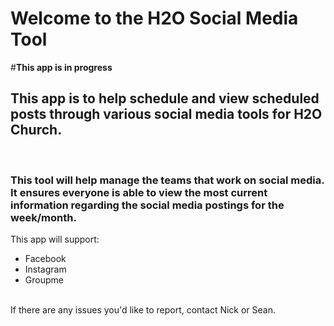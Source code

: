 <h1>Welcome to the H2O Social Media Tool</h1>

#**This app is in progress**

<h2>This app is to help schedule and view scheduled posts through various social media tools for H2O Church.</h2>
<br>
<h3>This tool will help manage the teams that work on social media. <br> It ensures everyone is able to view the most current information regarding the social media postings for the week/month.</h3>

This app will support:
<ul>
<li>Facebook</li>
<li>Instagram</li>
<li>Groupme</li>
</ul>
<br>
If there are any issues you'd like to report, contact Nick or Sean. 
